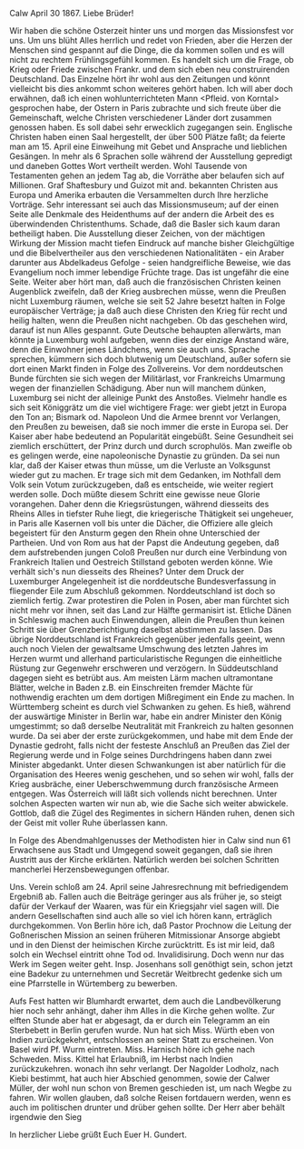  Calw April 30 1867.
Liebe Brüder!

Wir haben die schöne Osterzeit hinter uns und morgen das Missionsfest vor uns. Um uns blüht Alles herrlich und redet von Frieden, aber die Herzen der Menschen sind gespannt auf die Dinge, die da kommen sollen und es will nicht zu rechtem Frühlingsgefühl kommen. Es handelt sich um die Frage, ob Krieg oder Friede zwischen Frankr. und dem sich eben neu construirenden Deutschland. Das Einzelne hört ihr wohl aus den Zeitungen und könnt vielleicht bis dies ankommt schon weiteres gehört haben. Ich will aber doch erwähnen, daß ich einen wohlunterrichteten Mann <Pfleid. von Korntal> gesprochen habe, der Ostern in Paris zubrachte und sich freute über die Gemeinschaft, welche Christen verschiedener Länder dort zusammen genossen haben. Es soll dabei sehr erwecklich zugegangen sein. Englische Christen haben einen Saal hergestellt, der über 500 Plätze faßt; da feierte man am 15. April eine Einweihung mit Gebet und Ansprache und lieblichen Gesängen. In mehr als 6 Sprachen solle während der Ausstellung gepredigt und daneben Gottes Wort vertheilt werden. Wohl Tausende von Testamenten gehen an jedem Tag ab, die Vorräthe aber belaufen sich auf Millionen. Graf Shaftesbury und Guizot mit and. bekannten Christen aus Europa und Amerika erbauten die Versammelten durch Ihre herzliche Vorträge. Sehr interessant sei auch das Missionsmuseum; auf der einen Seite alle Denkmale des Heidenthums auf der andern die Arbeit des es überwindenden Christenthums. Schade, daß die Basler sich kaum daran betheiligt haben. Die Ausstellung dieser Zeichen, von der mächtigen Wirkung der Mission macht tiefen Eindruck auf manche bisher Gleichgültige und die Bibelvertheiler aus den verschiedenen Nationalitäten - ein Araber darunter aus Abdelkadeus Gefolge - seien handgreifliche Beweise, wie das Evangelium noch immer lebendige Früchte trage. Das ist ungefähr die eine Seite. Weiter aber hört man, daß auch die französischen Christen keinen Augenblick zweifeln, daß der Krieg ausbrechen müsse, wenn die Preußen nicht Luxemburg räumen, welche sie seit 52 Jahre besetzt halten in Folge europäischer Verträge; ja daß auch diese Christen den Krieg für recht und heilig halten, wenn die Preußen nicht nachgeben. Ob das geschehen wird, darauf ist nun Alles gespannt. Gute Deutsche behaupten allerwärts, man könnte ja Luxemburg wohl aufgeben, wenn dies der einzige Anstand wäre, denn die Einwohner jenes Ländchens, wenn sie auch uns. Sprache sprechen, kümmern sich doch blutwenig um Deutschland, außer sofern sie dort einen Markt finden in Folge des Zollvereins. Vor dem norddeutschen Bunde fürchten sie sich wegen der Militärlast, vor Frankreichs Umarmung wegen der finanziellen Schädigung. Aber nun will manchem dünken, Luxemburg sei nicht der alleinige Punkt des Anstoßes. Vielmehr handle es sich seit Königgrätz um die viel wichtigere Frage: wer giebt jetzt in Europa den Ton an; Bismark od. Napoleon Und die Armee brennt vor Verlangen, den Preußen zu beweisen, daß sie noch immer die erste in Europa sei. Der Kaiser aber habe bedeutend an Popularität eingebüßt. Seine Gesundheit sei ziemlich erschüttert, der Prinz durch und durch scrophulös. Man zweifle ob es gelingen werde, eine napoleonische Dynastie zu gründen. Da sei nun klar, daß der Kaiser etwas thun müsse, um die Verluste an Volksgunst wieder gut zu machen. Er trage sich mit dem Gedanken, im Nothfall dem Volk sein Votum zurückzugeben, daß es entscheide, wie weiter regiert werden solle. Doch müßte diesem Schritt eine gewisse neue Glorie vorangehen. Daher denn die Kriegsrüstungen, während diesseits des Rheins Alles in tiefster Ruhe liegt, die kriegerische Thätigkeit sei ungeheuer, in Paris alle Kasernen voll bis unter die Dächer, die Offiziere alle gleich begeistert für den Ansturm gegen den Rhein ohne Unterschied der Partheien. Und von Rom aus hat der Papst die Andeutung gegeben, daß dem aufstrebenden jungen Coloß Preußen nur durch eine Verbindung von Frankreich Italien und Oestreich Stillstand geboten werden könne. Wie verhält sich's nun diesseits des Rheines? Unter dem Druck der Luxemburger Angelegenheit ist die norddeutsche Bundesverfassung in fliegender Eile zum Abschluß gekommen. Norddeutschland ist doch so ziemlich fertig. Zwar protestiren die Polen in Posen, aber man fürchtet sich nicht mehr vor ihnen, seit das Land zur Hälfte germanisirt ist. Etliche Dänen in Schleswig machen auch Einwendungen, allein die Preußen thun keinen Schritt sie über Grenzberichtigung daselbst abstimmen zu lassen. Das übrige Norddeutschland ist Frankreich gegenüber jedenfalls geeint, wenn auch noch Vielen der gewaltsame Umschwung des letzten Jahres im Herzen wurmt und allerhand particularistische Regungen die einheitliche Rüstung zur Gegenwehr erschweren und verzögern. In Süddeutschland dagegen sieht es betrübt aus. Am meisten Lärm machen ultramontane Blätter, welche in Baden z.B. ein Einschreiten fremder Mächte für nothwendig erachten um dem dortigen Mißregiment ein Ende zu machen. In Württemberg scheint es durch viel Schwanken zu gehen. Es hieß, während der auswärtige Minister in Berlin war, habe ein andrer Minister den König umgestimmt; so daß derselbe Neutralität mit Frankreich zu halten gesonnen wurde. Da sei aber der erste zurückgekommen, und habe mit dem Ende der Dynastie gedroht, falls nicht der festeste Anschluß an Preußen das Ziel der Regierung werde und in Folge seines Durchdringens haben dann zwei Minister abgedankt. Unter diesen Schwankungen ist aber natürlich für die Organisation des Heeres wenig geschehen, und so sehen wir wohl, falls der Krieg ausbräche, einer Ueberschwemmung durch französische Armeen entgegen. Was Österreich will läßt sich vollends nicht berechnen. Unter solchen Aspecten warten wir nun ab, wie die Sache sich weiter abwickele. Gottlob, daß die Zügel des Regimentes in sichern Händen ruhen, denen sich der Geist mit voller Ruhe überlassen kann.

In Folge des Abendmahlgenusses der Methodisten hier in Calw sind nun 61 Erwachsene aus Stadt und Umgegend soweit gegangen, daß sie ihren Austritt aus der Kirche erklärten. Natürlich werden bei solchen Schritten mancherlei Herzensbewegungen offenbar.

Uns. Verein schloß am 24. April seine Jahresrechnung mit befriedigendem Ergebniß ab. Fallen auch die Beiträge geringer aus als früher je, so steigt dafür der Verkauf der Waaren, was für ein Kriegsjahr viel sagen will. Die andern Gesellschaften sind auch alle so viel ich hören kann, erträglich durchgekommen. Von Berlin höre ich, daß Pastor Prochnow die Leitung der Goßnerischen Mission an seinen früheren Mitmissionar Ansorge abgiebt und in den Dienst der heimischen Kirche zurücktritt. Es ist mir leid, daß solch ein Wechsel eintritt ohne Tod od. Invalidisirung. Doch wenn nur das Werk im Segen weiter geht. Insp. Josenhans soll genöthigt sein, schon jetzt eine Badekur zu unternehmen und Secretär Weitbrecht gedenke sich um eine Pfarrstelle in Würtemberg zu bewerben.

Aufs Fest hatten wir Blumhardt erwartet, dem auch die Landbevölkerung hier noch sehr anhängt, daher ihm Alles in die Kirche gehen wollte. Zur elften Stunde aber hat er abgesagt, da er durch ein Telegramm an ein Sterbebett in Berlin gerufen wurde. Nun hat sich Miss. Würth eben von Indien zurückgekehrt, entschlossen an seiner Statt zu erscheinen. Von Basel wird Pf. Wurm eintreten. Miss. Harnisch höre ich gehe nach Schweden. Miss. Kittel hat Erlaubniß, im Herbst nach Indien zurückzukehren. wonach ihn sehr verlangt. Der Nagolder Lodholz, nach Kiebi bestimmt, hat auch hier Abschied genommen, sowie der Calwer Müller, der wohl nun schon von Bremen geschieden ist, um nach Wegbe zu fahren. Wir wollen glauben, daß solche Reisen fortdauern werden, wenn es auch im politischen drunter und drüber gehen sollte. Der Herr aber behält irgendwie den Sieg

 In herzlicher Liebe grüßt Euch
 Euer
 H. Gundert.
